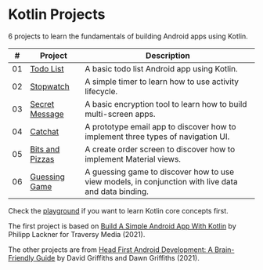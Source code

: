 # Kotlin Projects

6 projects to learn the fundamentals of building Android apps using Kotlin.

| #   | Project                                                                                        | Description                                                                                         |
| --- | ---------------------------------------------------------------------------------------------- | --------------------------------------------------------------------------------------------------- |
| 01  | [Todo List](https://github.com/solygambas/kotlin-projects/tree/master/01-todo-list)            | A basic todo list Android app using Kotlin.                                                         |
| 02  | [Stopwatch](https://github.com/solygambas/kotlin-projects/tree/master/02-stopwatch)            | A simple timer to learn how to use activity lifecycle.                                              |
| 03  | [Secret Message](https://github.com/solygambas/kotlin-projects/tree/master/03-secret-message)  | A basic encryption tool to learn how to build multi-screen apps.                                    |
| 04  | [Catchat](https://github.com/solygambas/kotlin-projects/tree/master/04-catchat)                | A prototype email app to discover how to implement three types of navigation UI.                    |
| 05  | [Bits and Pizzas](https://github.com/solygambas/kotlin-projects/tree/master/05-bits-and-pizza) | A create order screen to discover how to implement Material views.                                  |
| 06  | [Guessing Game](https://github.com/solygambas/kotlin-projects/tree/master/06-guessing-game)    | A guessing game to discover how to use view models, in conjunction with live data and data binding. |

Check the [playground](https://github.com/solygambas/kotlin-projects/tree/master/playground) if you want to learn Kotlin core concepts first.

The first project is based on [Build A Simple Android App With Kotlin](https://www.youtube.com/watch?v=BBWyXo-3JGQ) by Philipp Lackner for Traversy Media (2021).

The other projects are from [Head First Android Development: A Brain-Friendly Guide](https://www.amazon.com/Head-First-Android-Development-Brain-Friendly/dp/1449362184) by David Griffiths and Dawn Griffiths (2021).

